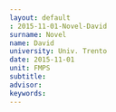 ```yaml
---
layout: default 
: 2015-11-01-Novel-David
surname: Novel
name: David
university: Univ. Trento
date: 2015-11-01
unit: FMPS
subtitle: 
advisor: 
keywords: 
---
```

